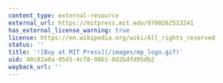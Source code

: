 ```yaml
---
content_type: external-resource
external_url: https://mitpress.mit.edu/9780262513241
has_external_license_warning: true
license: https://en.wikipedia.org/wiki/All_rights_reserved
status: ''
title: '![Buy at MIT Press](/images/mp_logo.gif)'
uid: 40c82a0a-95d1-4cf8-98b1-8d2bdfd95db2
wayback_url: ''
---
```


